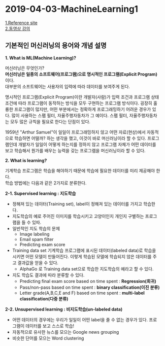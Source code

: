 # 2019-04-03-MachineLearning1

[1.Reference site](https://forensics.tistory.com/4)   
 [2.동영상 강의](https://www.youtube.com/watch?v=qPMeuL2LIqY&list=PLlMkM4tgfjnLSOjrEJN31gZATbcj_MpUm&index=2)

## 기본적인 머신러닝의 용어와 개념 설명

**1. What is ML\(Machine Learning\)?**

머신러닝은 무엇인가?   
 **머신러닝은 일종의 소프트웨어\(프로그램\)으로 명시적인 프로그램\(Explicit Program\)** 이다.   
 대부분의 소프트웨어는 사용자의 입력에 따라 데이터를 보여주게 된다.

명시적인 프로그램\(Explicit Program\)이란 개발자\(사람\)가 입력 조건과 프로그램 상태 조건에 따라 프로그램이 동작하는 방식을 모두 구현하는 프로그램 방식이다. 굉장히 훌륭한 프로그램이 많지만, 어떤 부분에서는 정확하게 프로그래밍하기 어려운 경우가 있다. 많이 사용하는 스팸 필터, 자율주행자동차가 그 예이다. 스팸 필터, 자율주행자동차는 모두 많은 규칙을 필요로 한다는 단점이 있다.

1959년 "Arthur Samuel"이 일일이 프로그래밍하지 않고 어떤 자료\(현상\)에서 자동적으로 학습하면 어떨까? 하는 생각을 했고, 이것이 바로 머신러닝이라 할 수 있다. 프로그램인데 개발자가 일일이 어떻게 하는지를 정하지 않고 프로그램 자체가 어떤 데이터를 보고 학습해서 뭔가를 배우는 능력을 갖는 프로그램을 머신러닝이라 할 수 있다.

**2. What is learning?**

기계학습 프로그램은 학습을 해야하기 때문에 학습에 필요한 데이터를 미리 제공해야 한다.   
 학습 방법에는 다음과 같은 2가지로 분류한다.

**2-1. Supervised learning : 지도학습**

* 정해져 있는 데이터\(Training set\), label이 정해져 있는 데이터를 가지고 학습한다.
* 지도학습의 예로 주어진 이미지를 학습시키고 고양이인지 개인지 구별하는 프로그램을 들 수 있따.
* 일반적인 지도 학습의 문제
  * Image labeling
  * Email spam filter
  * Predicting exam score
* Training data set 기계학습 프로그램에 표시된 데이터\(labeled data\)로 학습을 시키면 어떤 모델이 만들어진다. 이렇게 학습된 모델에 학습되지 않은 데이터를 주고 결과값을 얻을 수 있다.
  * AlphaGo 로 Training data set으로 학습한 지도학습의 예라고 할 수 있다. 
* 지도 학습도 결과에 따라 분류할 수 있다.
  * Predicting final exam score based on time spent : **Regression\(회귀\)**
  * Pass/non-pass based on time spent : **binary classification\(이진 분류\)**
  * Letter grade\(A,B,C,E and F\) based on time spent : **multi-label classification\(다중 분류\)**

**2-2. Unsupervised learning : 비지도학습\(un-labeled data\)**

* 어떤 데이터의 경우에는 우리가 일일이 어떤 label을 줄 수 없는 경우가 있다. 프로그램이 데이터를 보고 스스로 학습!
* 자동적으로 유사한 뉴스를 모으는 Google news grouping 
* 비슷한 단어를 모으는 Word clustering 


